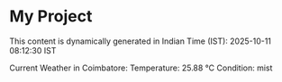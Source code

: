 # My Project

This content is dynamically generated in Indian Time (IST): 2025-10-11 08:12:30 IST


Current Weather in Coimbatore:
Temperature: 25.88 °C
Condition: mist
